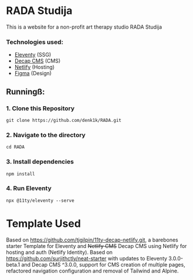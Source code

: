 # RADA Studija

This is a website for a non-profit art therapy studio RADA Studija

### Technologies used:

- [Eleventy](https://www.11ty.dev) (SSG)
- [Decap CMS](https://decapcms.org) (CMS)
- [Netlify](https://www.netlify.com) (Hosting)
- [Figma](https://www.figma.com/) (Design)


## Runningß:

### 1\. Clone this Repository

```
git clone https://github.com/denk1k/RADA.git
```

### 2\. Navigate to the directory

```
cd RADA
```

### 3\. Install dependencies

```
npm install
```

### 4\. Run Eleventy

```
npx @11ty/eleventy --serve
```

# Template Used

Based on https://github.com/tjgilpin/11ty-decap-netlify.git, a barebones starter Template for Eleventy and ~~Netlify CMS~~ Decap CMS using Netlify for hosting and auth (Netlify Identity). Based on https://github.com/surjithctly/neat-starter with updates to Eleventy 3.0.0-beta.1 and Decap CMS ^3.0.0, support for CMS creation of multiple pages, refactored navigation configuration and removal of Tailwind and Alpine.
